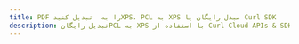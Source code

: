 ---title: PDF را به  تبدیل کنیدXPS، PCL به XPS مبدل رایگان یا Curl SDKdescription: تبدیل رایگانPCL به XPS با استفاده از Curl Cloud APIs & SDK همچنین اسناد PDF را در Cloud ایجاد، ویرایش و رندر کنید.---